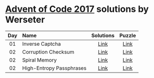 [Advent of Code 2017](http://adventofcode.com) solutions by Werseter
========================

| Day | Name                                           |      Solutions      |                   Puzzle                    |
|:---:|:-----------------------------------------------|:-------------------:|:-------------------------------------------:|
| 01  | Inverse Captcha                                | [Link](/Day%2001)   | [Link](http://adventofcode.com/2017/day/1)  |
| 02  | Corruption Checksum                            | [Link](/Day%2002)   | [Link](http://adventofcode.com/2017/day/2)  |
| 02  | Spiral Memory                                  | [Link](/Day%2003)   | [Link](http://adventofcode.com/2017/day/3)  |
| 02  | High-Entropy Passphrases                       | [Link](/Day%2004)   | [Link](http://adventofcode.com/2017/day/4)  |
